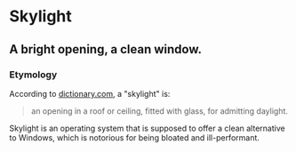 # Skylight
## A bright opening, a clean window.

### **Etymology**
According to [dictionary.com](https://www.dictionary.com/browse/skylight#), a "skylight" is:
> an opening in a roof or ceiling, fitted with glass, for admitting daylight.

Skylight is an operating system that is supposed to offer a clean alternative to Windows, which is notorious for being bloated and ill-performant.

